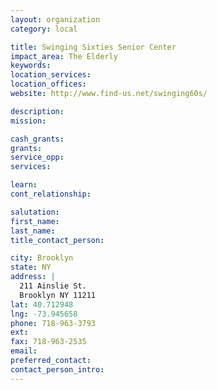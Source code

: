 ```yaml
---
layout: organization
category: local

title: Swinging Sixties Senior Center
impact_area: The Elderly
keywords: 
location_services: 
location_offices: 
website: http://www.find-us.net/swinging60s/

description: 
mission: 

cash_grants: 
grants: 
service_opp: 
services: 

learn: 
cont_relationship: 

salutation: 
first_name: 
last_name: 
title_contact_person: 

city: Brooklyn
state: NY
address: |
  211 Ainslie St.     
  Brooklyn NY 11211
lat: 40.712948
lng: -73.945658
phone: 718-963-3793
ext: 
fax: 718-963-2535
email: 
preferred_contact: 
contact_person_intro: 
---
```

